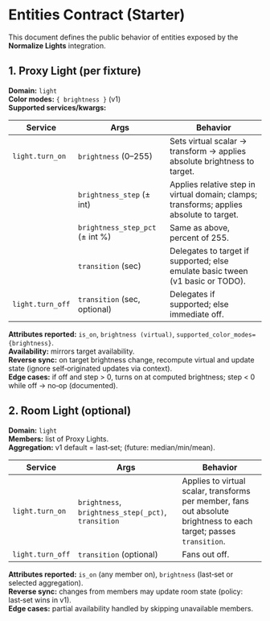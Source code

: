 
# Entities Contract (Starter)

This document defines the public behavior of entities exposed by the **Normalize Lights** integration.

## 1. Proxy Light (per fixture)
**Domain:** `light`  
**Color modes:** `{ brightness }` (v1)  
**Supported services/kwargs:**

| Service              | Args                              | Behavior |
|----------------------|-----------------------------------|----------|
| `light.turn_on`      | `brightness` (0–255)              | Sets virtual scalar → transform → applies absolute brightness to target. |
|                      | `brightness_step` (± int)         | Applies relative step in virtual domain; clamps; transforms; applies absolute to target. |
|                      | `brightness_step_pct` (± int %)   | Same as above, percent of 255. |
|                      | `transition` (sec)                | Delegates to target if supported; else emulate basic tween (v1 basic or TODO). |
| `light.turn_off`     | `transition` (sec, optional)      | Delegates if supported; else immediate off. |

**Attributes reported:** `is_on`, `brightness (virtual)`, `supported_color_modes={brightness}`.  
**Availability:** mirrors target availability.  
**Reverse sync:** on target brightness change, recompute virtual and update state (ignore self‑originated updates via context).  
**Edge cases:** if off and step > 0, turns on at computed brightness; step < 0 while off → no‑op (documented).

## 2. Room Light (optional)
**Domain:** `light`  
**Members:** list of Proxy Lights.  
**Aggregation:** v1 default = last‑set; (future: median/min/mean).

| Service              | Args                              | Behavior |
|----------------------|-----------------------------------|----------|
| `light.turn_on`      | `brightness`, `brightness_step(_pct)`, `transition` | Applies to virtual scalar, transforms per member, fans out absolute brightness to each target; passes `transition`. |
| `light.turn_off`     | `transition` (optional)           | Fans out off. |

**Attributes reported:** `is_on` (any member on), `brightness` (last‑set or selected aggregation).  
**Reverse sync:** changes from members may update room state (policy: last‑set wins in v1).  
**Edge cases:** partial availability handled by skipping unavailable members.
